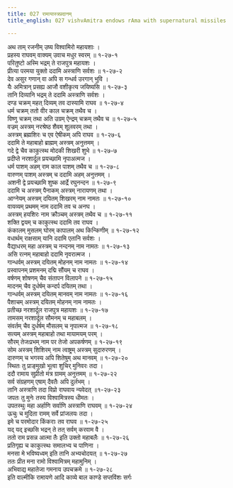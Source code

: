 ```yaml
---
title: 027 रामायास्त्रप्रदानम्
title_english: 027 vishvAmitra endows rAma with supernatural missiles

---
```

अथ ताम् रजनीम् उष्य विश्वामिरो महायशाः ।  
प्रहस्य राघवम् वाक्यम् उवाच मधुर स्वरम् ॥ १-२७-१  
परितुष्टो अस्मि भद्रम् ते राजपुत्र महायशः ।  
प्रीत्या परमया युक्तो ददामि अस्त्राणि सर्वशः ॥ १-२७-२  
देव असुर गणान् वा अपि स गन्धर्व उरगान् भुवि ।  
यैः अमित्रान् प्रसह्य आजौ वशीकृत्य जयिष्यसि ॥ १-२७-३  
तानि दिव्यानि भद्रम् ते ददामि अस्त्राणि सर्वशः ।  
दण्ड चक्रम् महत् दिव्यम् तव दास्यामि राघव ॥ १-२७-४  
धर्म चक्रम् ततो वीर काल चक्रम् तथैव च ।  
विष्णु चक्रम् तथा अति उग्रम् ऐन्द्रम् चक्रम् तथैव च ॥ १-२७-५  
वज्रम् अस्त्रम् नरश्रेष्ठ शैवम् शूलवरम् तथा ।  
अस्त्रम् ब्रह्मशिरः च एव ऐषीकम् अपि राघव ॥ १-२७-६  
ददामि ते महाबाहो ब्राह्मम् अस्त्रम् अनुत्तमम् ।  
गदे द्वे चैव काकुत्स्थ मोदकी शिखरी शुभे ॥ १-२७-७  
प्रदीप्ते नरशार्दूल प्रयच्छामि नृपाअत्मज ।  
धर्म पाशम् अहम् राम काल पाशम् तथैव च ॥ १-२७-८  
वारुणम् पाशम् अस्त्रम् च ददामि अहम् अनुत्तमम् ।  
अशनी द्वे प्रयच्छामि शुष्क आर्द्रे रघुनन्दन ॥ १-२७-९  
ददामि च अस्त्रम् पैनाकम् अस्त्रम् नारायणम् तथा ।  
आग्नेयम् अस्त्रम् दयितम् शिखरम् नाम नामतः ॥ १-२७-१०  
वायव्यम् प्रथमम् नाम ददामि तव च अनघ ।  
अस्त्रम् हयशिरः नाम क्रौञ्चम् अस्त्रम् तथैव च ॥ १-२७-११  
शक्ति द्वयम् च काकुत्स्थ ददामि तव राघव ।  
कंकालम् मुसलम् घोरम् कापालम् अथ किन्किणीम् ॥ १-२७-१२  
वधार्थम् राक्षसाम् यानि ददामि एतानि सर्वशः ।  
वैद्याधरम् महा अस्त्रम् च नन्दनम् नाम नामतः ॥ १-२७-१३  
असि रत्नम् महाबाहो ददामि नृवरात्मज ।  
गान्धर्वम् अस्त्रम् दयितम् मोहनम् नाम नामतः ॥ १-२७-१४  
प्रस्वापनम् प्रशमनम् दद्मि सौंयम् च राघव ।  
वर्षणम् शोषणम् चैव संतापन विलापने ॥ १-२७-१५  
मादनम् चैव दुर्धर्षम् कन्दर्प दयितम् तथा ।  
गान्धर्वम् अस्त्रम् दयितम् मानवम् नाम नामतः ॥ १-२७-१६  
पैशाचम् अस्त्रम् दयितम् मोहनम् नाम नामतः ।  
प्रतीच्छ नरशार्दूल राजपुत्र महायशः ॥ १-२७-१७  
तामसम् नरशार्दूल सौमनम् च महाबलम् ।  
संवर्तम् चैव दुर्धर्षम् मौसलम् च नृपात्मज ॥ १-२७-१८  
सत्यम् अस्त्रम् महाबाहो तथा मायामयम् परम् ।  
सौरम् तेजःप्रभम् नाम पर तेजो अपकर्षणम् ॥ १-२७-१९  
सोम अस्त्रम् शिशिरम् नाम त्वाष्ट्रम् अस्त्रम् सुदारुरणम् ।  
दारुणम् च भगस्य अपि शितेषुम् अथ मानवम् ॥ १-२७-२०  
स्थितः तु प्राङ्मुखो भूत्वा शुचिर् मुनिवरः तदा ।  
ददौ रामाय सुप्रीतो मंत्र ग्रामम् अनुत्तमम् ॥ १-२७-२२  
सर्व संग्रहणम् एषाम् दैवतैः अपि दुर्लभम् ।  
तानि अस्त्राणि तदा विप्रो राघवाय न्यवेदत् ॥१-२७-२३  
जपतः तु मुनेः तस्य विश्वामित्रस्य धीमतः ।  
उपतस्थुः महा अर्हाणि सर्वाणि अस्त्राणि राघवम् ॥ १-२७-२४  
ऊचुः च मुदिता रामम् सर्वे प्रांजलयः तदा ।  
इमे च परमोदार किंकराः तव राघव ॥ १-२७-२५  
यद् यद् इच्छसि भद्रन् ते तत् सर्वम् करवाम वै ।  
ततो राम प्रसन्न आत्मा तैः इति उक्तो महाबलैः ॥ १-२७-२६  
प्रतिगृह्य च काकुत्स्थः समालभ्य च पाणिना ।  
मनसा मे भविष्यध्वम् इति तानि अभ्यचोदयत् ॥ १-२७-२७  
ततः प्रीत मना रामो विश्वामित्रम् महामुनिम् ।  
अभिवाद्य महातेजा गमनाय उपचक्रमे ॥ १-२७-२८  
इति वाल्मीकि रामायणे आदि काव्ये बाल काण्डे सप्तविंशः सर्गः